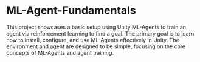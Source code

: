 # ML-Agent-Fundamentals
This project showcases a basic setup using Unity ML-Agents to train an agent via reinforcement learning to find a goal. The primary goal is to learn how to install, configure, and use ML-Agents effectively in Unity. The environment and agent are designed to be simple, focusing on the core concepts of ML-Agents and agent training.
